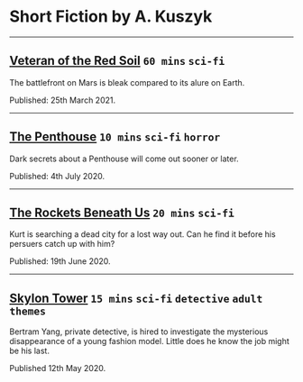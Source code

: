 # Short Fiction by A. Kuszyk
---

## [Veteran of the Red Soil](./veteran-of-the-red-soil.md) `60 mins` `sci-fi`
The battlefront on Mars is bleak compared to its alure on Earth. 

 Published: 25th March 2021.

 ---

## [The Penthouse](./the-penthouse.md) `10 mins` `sci-fi` `horror`
Dark secrets about a Penthouse will come out sooner or later.

Published: 4th July 2020.

---

## [The Rockets Beneath Us](./the-rockets-beneath-us.md) `20 mins` `sci-fi`
Kurt is searching a dead city for a lost way out. Can he find it before his persuers catch up with him?

Published: 19th June 2020.

---

## [Skylon Tower](./skylon-tower.md) `15 mins` `sci-fi` `detective` `adult themes`
Bertram Yang, private detective, is hired to investigate the mysterious disappearance of a young fashion model. Little does he know the job might be his last.

Published 12th May 2020.
